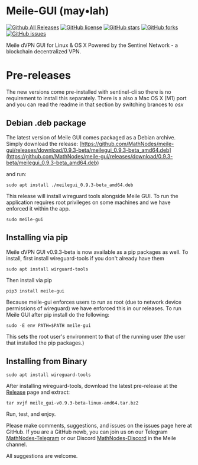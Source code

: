 Meile-GUI (may•lah)
========================
[![Github All Releases](https://img.shields.io/github/downloads/mathnodes/meile-gui/total?style=for-the-badge)](https://github.com/MathNodes/meile-gui/releases)
[![GitHub license](https://img.shields.io/github/license/mathnodes/meile-gui?style=for-the-badge)](https://github.com/MathNodes/meile-gui/blob/main/LICENSE)
[![GitHub stars](https://img.shields.io/github/stars/mathnodes/meile-gui?style=for-the-badge)](https://github.com/mathnodes/meile-gui/stargazers)
[![GitHub forks](https://img.shields.io/github/forks/mathnodes/meile-gui?style=for-the-badge)](https://github.com/mathnodes/meile-gui/network)
[![GitHub issues](https://img.shields.io/github/issues/mathnodes/meile-gui?style=for-the-badge)](https://github.com/mathnodes/meile-gui/issues)

Meile dVPN GUI for Linux &amp; OS X Powered by the Sentinel Network - a blockchain decentralized VPN. 

# Pre-releases

The new versions come pre-installed with sentinel-cli so there is no requirement to install this separately. There is a also a Mac OS X (M1) port and you can read the readme in that section by switching brances to *osx*


## Debian .deb package

The latest version of Meile GUI comes packaged as a Debian archive. Simply download the release: [https://github.com/MathNodes/meile-gui/releases/download/0.9.3-beta/meilegui_0.9.3-beta_amd64.deb](https://github.com/MathNodes/meile-gui/releases/download/0.9.3-beta/meilegui_0.9.3-beta_amd64.deb)

and run:

```shell
sudo apt install ./meilegui_0.9.3-beta_amd64.deb
```

This release will install wireguard tools alongside Meile GUI. To run the application requires root privileges on some machines and we have enforced it within the app.

```shell
sudo meile-gui
```


## Installing via pip

Meile dVPN GUI v0.9.3-beta is now available as a pip packages as well. To install, first install wireguard-tools if you don't already have them

```
sudo apt install wirguard-tools
```

Then install via pip
```shell
pip3 install meile-gui
```

Because meile-gui enforces users to run as root (due to network device permissions of wireguard) we have enforced this in our releases. To run Meile GUI after pip install do the following:

```shell
sudo -E env PATH=$PATH meile-gui
```

This sets the root user's environment to that of the running user (the user that installed the pip packages.)

## Installing from Binary

```shell
sudo apt install wireguard-tools
```

After installing wireguard-tools, download the latest pre-release at the [Release](https://github.com/MathNodes/meile-gui/releases) page and extract:

```shell
tar xvjf meile_gui-v0.9.3-beta-linux-amd64.tar.bz2
```

Run, test, and enjoy. 

Please make comments, suggestions, and issues on the issues page here at GitHub. If you are a GitHub newb, you can join us on our Telegram [MathNodes-Telegram](http://t.me/MathNodes) or our Discord [MathNodes-Discord](https://discord.gg/HQrHXZJHQq) in the Meile channel. 

All suggestions are welcome.

